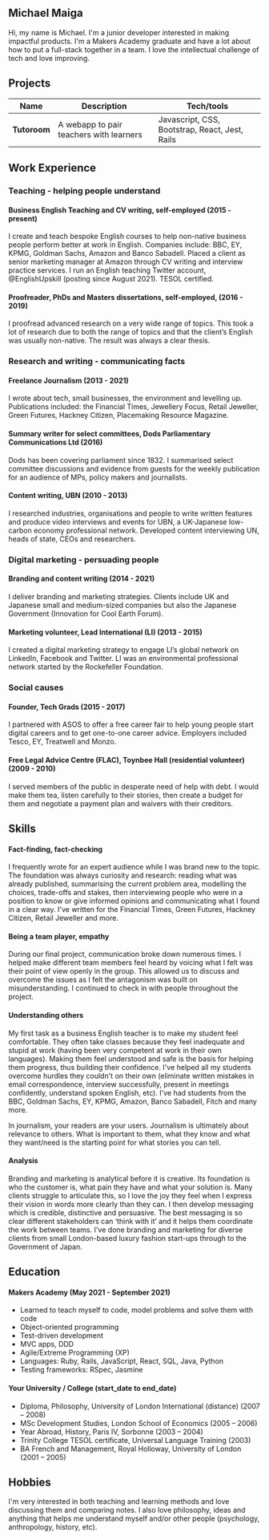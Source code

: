 ## Michael Maiga

Hi, my name is Michael. I'm a junior developer interested in making impactful products. I'm a Makers Academy graduate and have a lot about how to put a full-stack together in a team. I love the intellectual challenge of tech and love improving.

## Projects

| Name                         | Description       | Tech/tools        |
| ---------------------------- | ----------------- | ----------------- |
| **Tutoroom**                 | A webapp to pair teachers with learners | Javascript, CSS, Bootstrap, React, Jest, Rails |


## Work Experience


### Teaching - helping people understand

#### Business English Teaching and CV writing, self-employed (2015 - present)			                   
I create and teach bespoke English courses to help non-native business people perform better at work in English. Companies include: BBC, EY, KPMG, Goldman Sachs, Amazon and Banco Sabadell. Placed a client as senior marketing manager at Amazon through CV writing and interview practice services. I run an English teaching Twitter account, @EnglishUpskill (posting since August 2021). TESOL certified.

#### Proofreader, PhDs and Masters dissertations, self-employed, (2016 - 2019)		           		           
I proofread advanced research on a very wide range of topics. This took a lot of research due to both the range of topics and that the client’s English was usually non-native. The result was always a clear thesis.


### Research and writing - communicating facts
#### Freelance Journalism (2013 - 2021) 								                        
I wrote about tech, small businesses, the environment and levelling up. Publications included: the Financial Times, Jewellery Focus, Retail Jeweller, Green Futures, Hackney Citizen, Placemaking Resource Magazine.

#### Summary writer for select committees, Dods Parliamentary Communications Ltd (2016)		         
Dods has been covering parliament since 1832. I summarised select committee discussions and evidence from guests for the weekly publication for an audience of MPs, policy makers and journalists.

#### Content writing, UBN (2010 - 2013)						                	                        
I researched industries, organisations and people to write written features and produce video interviews and events for UBN, a UK-Japanese low-carbon economy professional network. Developed content interviewing UN, heads of state, CEOs and researchers.


### Digital marketing - persuading people

#### Branding and content writing (2014 - 2021)   							      
I deliver branding and marketing strategies. Clients include UK and Japanese small and medium-sized companies but also the Japanese Government (Innovation for Cool Earth Forum).

#### Marketing volunteer, Lead International (LI) (2013 - 2015) 		                		                        
I created a digital marketing strategy to engage LI’s global network on LinkedIn, Facebook and Twitter. LI was an environmental professional network started by the Rockefeller Foundation.

### Social causes

#### Founder, Tech Grads (2015 - 2017)
I partnered with ASOS to offer a free career fair to help young people start digital careers and to get one-to-one career advice. Employers included Tesco, EY, Treatwell and Monzo.

#### Free Legal Advice Centre (FLAC), Toynbee Hall (residential volunteer) (2009 - 2010)
I served members of the public in desperate need of help with debt. I would make them tea, listen carefully to their stories, then create a budget for them and negotiate a payment plan and waivers with their creditors.


## Skills


#### Fact-finding, fact-checking
I frequently wrote for an expert audience while I was brand new to the topic. The foundation was always curiosity and research: reading what was already published, summarising the current problem area, modelling the choices, trade-offs and stakes, then interviewing people who were in a position to know or give informed opinions and communicating what I found in a clear way. I've written for the Financial Times, Green Futures, Hackney Citizen, Retail Jeweller and more.

#### Being a team player, empathy
During our final project, communication broke down numerous times. I helped make different team members feel heard by voicing what I felt was their point of view openly in the group. This allowed us to discuss and overcome the issues as I felt the antagonism was built on misunderstanding. I continued to check in with people throughout the project.

#### Understanding others
My first task as a business English teacher is to make my student feel comfortable. They often take classes because they feel inadequate and stupid at work (having been very competent at work in their own languages). Making them feel understood and safe is the basis for helping them progress, thus building their confidence. I've helped all my students overcome hurdles they couldn't on their own (eliminate written mistakes in email correspondence, interview successfully, present in meetings confidently, understand spoken English, etc). I've had students from the BBC, Goldman Sachs, EY, KPMG, Amazon, Banco Sabadell, Fitch and many more.

In journalism, your readers are your users. Journalism is ultimately about relevance to others. What is important to them, what they know and what they want/need is the starting point for what stories you can tell. 

#### Analysis
Branding and marketing is analytical before it is creative. Its foundation is who the customer is, what pain they have and what your solution is. Many clients struggle to articulate this, so I love the joy they feel when I express their vision in words more clearly than they can. I then develop messaging which is credible, distinctive and persuasive. The best messaging is so clear different stakeholders can ‘think with it’ and it helps them coordinate the work between teams. I've done branding and marketing for diverse clients from small London-based luxury fashion start-ups through to the Government of Japan.


## Education

#### Makers Academy (May 2021 - September 2021)
- Learned to teach myself to code, model problems and solve them with code
- Object-oriented programming
- Test-driven development
- MVC apps, DDD
- Agile/Extreme Programming (XP)
- Languages: Ruby, Rails, JavaScript, React, SQL, Java, Python
- Testing frameworks: RSpec, Jasmine

#### Your University / College (start_date to end_date)

- Diploma, Philosophy, University of London International (distance) (2007 – 2008)
- MSc Development Studies, London School of Economics	(2005 – 2006)  
- Year Abroad, History, Paris IV, Sorbonne (2003 – 2004)
- Trinity College TESOL certificate, Universal Language Training (2003)
- BA French and Management, Royal Holloway, University of London (2001 – 2005)

## Hobbies

I'm very interested in both teaching and learning methods and love discussing them and comparing notes. I also love philosophy, ideas and anything that helps me understand myself and/or other people (psychology, anthropology, history, etc).
